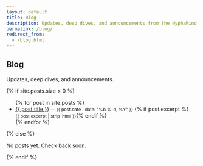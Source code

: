 ```yaml
---
layout: default
title: Blog
description: Updates, deep dives, and announcements from the HyphaMind team.
permalink: /blog/
redirect_from:
  - /blog.html
---
```


<section class="container">
  <h1 class="mt-0">Blog</h1>
  <p class="mt-1">Updates, deep dives, and announcements.</p>

  {% if site.posts.size > 0 %}
  <ul class="mt-2">
    {% for post in site.posts %}
      <li>
        <a href="{{ post.url | relative_url }}">{{ post.title }}</a>
        <small>— {{ post.date | date: "%b %-d, %Y" }}</small>
        {% if post.excerpt %}<br><small>{{ post.excerpt | strip_html }}</small>{% endif %}
      </li>
    {% endfor %}
  </ul>
  {% else %}
    <p class="mt-2">No posts yet. Check back soon.</p>
  {% endif %}
</section>
